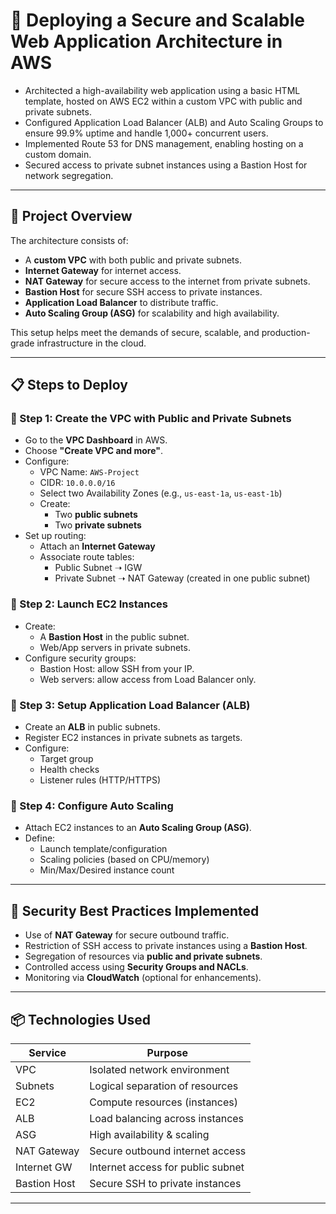 # 🚀 Deploying a Secure and Scalable Web Application Architecture in AWS

- Architected a high-availability web application using a basic HTML template, hosted on AWS EC2 within a custom VPC with public and private subnets.
- Configured Application Load Balancer (ALB) and Auto Scaling Groups to ensure 99.9% uptime and handle 1,000+ concurrent users.
- Implemented Route 53 for DNS management, enabling hosting on a custom domain.
- Secured access to private subnet instances using a Bastion Host for network segregation.
---

## 🧠 Project Overview

The architecture consists of:

- A **custom VPC** with both public and private subnets.
- **Internet Gateway** for internet access.
- **NAT Gateway** for secure access to the internet from private subnets.
- **Bastion Host** for secure SSH access to private instances.
- **Application Load Balancer** to distribute traffic.
- **Auto Scaling Group (ASG)** for scalability and high availability.

This setup helps meet the demands of secure, scalable, and production-grade infrastructure in the cloud.

---

## 📋 Steps to Deploy

### 🔹 Step 1: Create the VPC with Public and Private Subnets
- Go to the **VPC Dashboard** in AWS.
- Choose **"Create VPC and more"**.
- Configure:
  - VPC Name: `AWS-Project`
  - CIDR: `10.0.0.0/16`
  - Select two Availability Zones (e.g., `us-east-1a`, `us-east-1b`)
  - Create:
    - Two **public subnets**
    - Two **private subnets**
- Set up routing:
  - Attach an **Internet Gateway**
  - Associate route tables:
    - Public Subnet ➝ IGW
    - Private Subnet ➝ NAT Gateway (created in one public subnet)

### 🔹 Step 2: Launch EC2 Instances
- Create:
  - A **Bastion Host** in the public subnet.
  - Web/App servers in private subnets.
- Configure security groups:
  - Bastion Host: allow SSH from your IP.
  - Web servers: allow access from Load Balancer only.

### 🔹 Step 3: Setup Application Load Balancer (ALB)
- Create an **ALB** in public subnets.
- Register EC2 instances in private subnets as targets.
- Configure:
  - Target group
  - Health checks
  - Listener rules (HTTP/HTTPS)

### 🔹 Step 4: Configure Auto Scaling
- Attach EC2 instances to an **Auto Scaling Group (ASG)**.
- Define:
  - Launch template/configuration
  - Scaling policies (based on CPU/memory)
  - Min/Max/Desired instance count

---

## 🔐 Security Best Practices Implemented

- Use of **NAT Gateway** for secure outbound traffic.
- Restriction of SSH access to private instances using a **Bastion Host**.
- Segregation of resources via **public and private subnets**.
- Controlled access using **Security Groups and NACLs**.
- Monitoring via **CloudWatch** (optional for enhancements).

---

## 📦 Technologies Used

| Service         | Purpose                          |
|----------------|----------------------------------|
| VPC            | Isolated network environment     |
| Subnets        | Logical separation of resources  |
| EC2            | Compute resources (instances)    |
| ALB            | Load balancing across instances  |
| ASG            | High availability & scaling      |
| NAT Gateway    | Secure outbound internet access  |
| Internet GW    | Internet access for public subnet|
| Bastion Host   | Secure SSH to private instances  |

---
